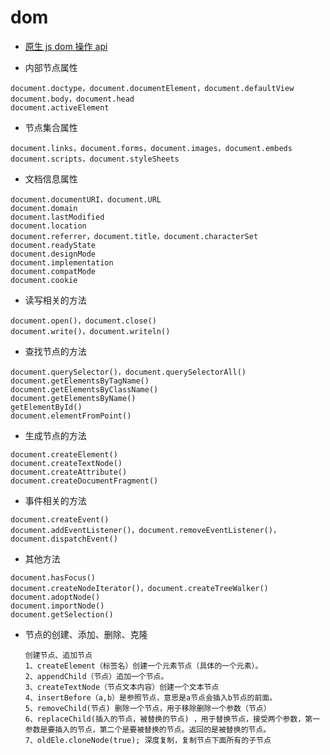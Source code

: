 # dom

- [原生 js dom 操作 api ](https://github.com/fairyly/html-demo/blob/gh-pages/%E5%8E%9F%E7%94%9F%20js%20dom%20%E6%93%8D%E4%BD%9C.md)

* 内部节点属性
```
document.doctype，document.documentElement，document.defaultView
document.body，document.head
document.activeElement
```
* 节点集合属性
```
document.links，document.forms，document.images，document.embeds
document.scripts，document.styleSheets
```

* 文档信息属性
```
document.documentURI，document.URL
document.domain
document.lastModified
document.location
document.referrer，document.title，document.characterSet
document.readyState
document.designMode
document.implementation
document.compatMode
document.cookie
```

* 读写相关的方法
```
document.open()，document.close()
document.write()，document.writeln()
```

* 查找节点的方法
```
document.querySelector()，document.querySelectorAll()
document.getElementsByTagName()
document.getElementsByClassName()
document.getElementsByName()
getElementById()
document.elementFromPoint()
```
* 生成节点的方法
```
document.createElement()
document.createTextNode()
document.createAttribute()
document.createDocumentFragment()
```
* 事件相关的方法
```
document.createEvent()
document.addEventListener()，document.removeEventListener()，document.dispatchEvent()
```
* 其他方法
```
document.hasFocus()
document.createNodeIterator()，document.createTreeWalker()
document.adoptNode()
document.importNode()
document.getSelection()
```


* 节点的创建、添加、删除、克隆
  ```
  创建节点、追加节点
  1、createElement（标签名）创建一个元素节点（具体的一个元素）。
  2、appendChild（节点）追加一个节点。
  3、createTextNode（节点文本内容）创建一个文本节点
  4、insertBefore（a,b）是参照节点，意思是a节点会插入b节点的前面。
  5、removeChild(节点) 删除一个节点，用于移除删除一个参数（节点）
  6、replaceChild(插入的节点，被替换的节点) ，用于替换节点，接受两个参数，第一参数是要插入的节点，第二个是要被替换的节点。返回的是被替换的节点。
  7、oldEle.cloneNode(true); 深度复制，复制节点下面所有的子节点  
  ```
